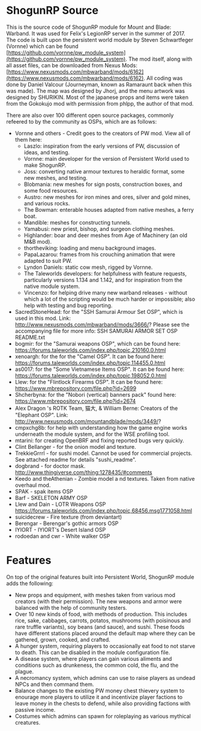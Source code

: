 # ShogunRP Source

This is the source code of ShogunRP module for Mount and Blade: Warband. It was used for Felix's LegionRP server in the summer of 2017. The code is built upon the persistent world module by Steven Schwartfeger (Vornne) which can be found [https://github.com/vornne/pw_module_system](https://github.com/vornne/pw_module_system). The mod itself, along with all asset files, can be downloaded from Nexus Mods: [https://www.nexusmods.com/mbwarband/mods/6162](https://www.nexusmods.com/mbwarband/mods/6162). All coding was done by Daniel Valcour (Journeyman, known as Ramaraunt back when this was made). The map was designed by Jhorj, and the menu artwork was designed by SHURIKIN. Most of the japanese props and items were taken from the Gokokujo mod with permission from phlpp, the author of that mod.

There are also over 100 different open source packages, commonly refeered to by the community as OSPs, which are as follows:

- Vornne and others - Credit goes to the creators of PW mod. View all of them here:
  - Laszlo: inspiration from the early versions of PW, discussion of ideas, and testing.
  - Vornne: main developer for the version of Persistent World used to make ShogunRP.
  - Joss: converting native armour textures to heraldic format, some new meshes, and testing.
  - Blobmania: new meshes for sign posts, construction boxes, and some food resources.
  - Austro: new meshes for iron mines and ores, silver and gold mines, and various rocks.
  - The Bowman: enterable houses adapted from native meshes, a ferry boat.
  - Mandible: meshes for constructing tunnels.
  - Yamabusi: new priest, bishop, and surgeon clothing meshes.
  - Highlander: boar and deer meshes from Age of Machinery (an old M&B mod).
  - thortheviking: loading and menu background images.
  - PapaLazarou: frames from his crouching animation that were adapted to suit PW.
  - Lyndon Daniels: static cow mesh, rigged by Vornne.
  - The Taleworlds developers: for helpfulness with feature requests, particularly versions 1.134 and 1.142, and for inspiration from the native module system.
  - Vincenzo: for helping drive many new warband releases - without which a lot of the scripting would be much harder or impossible; also help with testing and bug reporting.
- SacredStoneHead: for the "SSH Samurai Armour Set OSP", which is used in
this mod. Link: http://www.nexusmods.com/mbwarband/mods/3666/?
Please see the accompanying file for more info: SSH SAMURAI ARMOR SET OSP README.txt
- bogmir: for the "Samurai weapons OSP", which can be found here:
https://forums.taleworlds.com/index.php/topic,210160.0.html
- xenoargh: for the for the "Camel OSP". It can be found here:
https://forums.taleworlds.com/index.php/topic,114455.0.html
- as0017: for the "Some Vietnamese Items OSP". It can be found here:
https://forums.taleworlds.com/index.php/topic,198052.0.html
- Llew: for the "Flintlock Firearms OSP". It can be found here:
https://www.mbrepository.com/file.php?id=2699
- Shcherbyna: for the "Nobori (vertical) banners pack" found here:
https://www.mbrepository.com/file.php?id=2674
- Alex Dragon 's ROTK Team, 猫大, & William Berne: Creators of the "Elephant OSP". Link:
http://www.nexusmods.com/mountandblade/mods/3449/?
- cmpxchg8b: for help with understanding how the game engine works underneath the module system, and for the WSE profiling tool.
- mtarini: for creating OpenBRF and fixing reported bugs very quickly.
- Clint Bellanger - for the onion model and texture.
- TrekkieGrrrl - for sushi model. Cannot be used for commercial projects. See attached readme for details "sushi_readme".
- dogbrand - for doctor mask. http://www.thingiverse.com/thing:1278435/#comments
- Keedo and theAthenian - Zombie model a nd textures. Taken from native overhaul mod.
- SPAK - spak items OSP
- Barf - SKELETON ARMY OSP
- Llew and Dain - LOTR Weapons OSP https://forums.taleworlds.com/index.php/topic,68456.msg1771058.html
- suicidecrew - Fire texture (from deviantart)
- Berengar - Berengar's gothic armors OSP
- IYIORT - IYIORT's Desert Island OSP
- rodoedan and cwr - White walker OSP

# Features

On top of the original features built into Persistent World, ShogunRP module adds the following:

* New props and equipment, with meshes taken from various mod creators (with their permission). The new weapons and armor were balanced with the help of community testers.
* Over 10 new kinds of food, with methods of production. This includes rice, sake, cabbages, carrots, potatos, mushrooms (with poisinous and rare truffle variants), soy beans (and sauce), and sushi. These foods have different stations placed around the default map where they can be gathered, grown, cooked, and crafted.
* A hunger system, requiring players to occasionally eat food to not starve to death. This can be disabled in the module configuration file.
* A disease system, where players can gain various aliments and conditions such as drunkeness, the common cold, the flu, and the plague.
* A necromancy system, which admins can use to raise players as undead NPCs and then command them.
* Balance changes to the existing PW money chest thievery system to enourage more players to utilize it and incentivize player factions to leave money in the chests to defend, while also providing factions with passive income.
* Costumes which admins can spawn for roleplaying as various mythical creatures.
